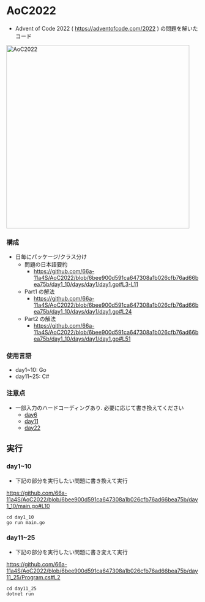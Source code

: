 # AoC2022

* Advent of Code 2022 ( https://adventofcode.com/2022 ) の問題を解いたコード

<img width="478" alt="AoC2022" src="https://user-images.githubusercontent.com/12789546/215233033-9888a22f-eea4-42f9-aee9-66ae414a0859.png">

### 構成

* 日毎にパッケージ/クラス分け
  * 問題の日本語要約
    * https://github.com/66a-11a4S/AoC2022/blob/6bee900d591ca647308a1b026cfb76ad66bea75b/day1_10/days/day1/day1.go#L3-L11
  * Part1 の解法
    * https://github.com/66a-11a4S/AoC2022/blob/6bee900d591ca647308a1b026cfb76ad66bea75b/day1_10/days/day1/day1.go#L24 
  * Part2 の解法
    * https://github.com/66a-11a4S/AoC2022/blob/6bee900d591ca647308a1b026cfb76ad66bea75b/day1_10/days/day1/day1.go#L51

### 使用言語

* day1~10: Go
* day11~25: C#

### 注意点

* 一部入力のハードコーディングあり. 必要に応じて書き換えてください
  * [day6](https://github.com/66a-11a4S/AoC2022/blob/6bee900d591ca647308a1b026cfb76ad66bea75b/day1_10/days/day6/day6.go#L29)
  * [day11](https://github.com/66a-11a4S/AoC2022/blob/6bee900d591ca647308a1b026cfb76ad66bea75b/day11_25/days/day11.cs#L166-L167)
  * [day22](https://github.com/66a-11a4S/AoC2022/blob/6bee900d591ca647308a1b026cfb76ad66bea75b/day11_25/days/day22.cs#L310)

## 実行

### day1~10

* 下記の部分を実行したい問題に書き換えて実行

https://github.com/66a-11a4S/AoC2022/blob/6bee900d591ca647308a1b026cfb76ad66bea75b/day1_10/main.go#L10

```
cd day1_10
go run main.go
```

### day11~25

* 下記の部分を実行したい問題に書き変えて実行

https://github.com/66a-11a4S/AoC2022/blob/6bee900d591ca647308a1b026cfb76ad66bea75b/day11_25/Program.cs#L2

```
cd day11_25
dotnet run
```
